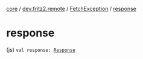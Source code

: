 [core](../../index.md) / [dev.fritz2.remote](../index.md) / [FetchException](index.md) / [response](./response.md)

# response

(js) `val response: `[`Response`](https://kotlinlang.org/api/latest/jvm/stdlib/org.w3c.fetch/-response/index.html)